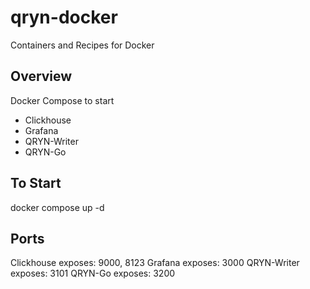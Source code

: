 # qryn-docker
Containers and Recipes for Docker

## Overview

Docker Compose to start
 - Clickhouse
 - Grafana
 - QRYN-Writer
 - QRYN-Go

## To Start

docker compose up -d

## Ports

Clickhouse exposes: 9000, 8123
Grafana exposes: 3000
QRYN-Writer exposes: 3101
QRYN-Go exposes: 3200
